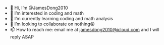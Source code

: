 - 👋 Hi, I’m @JamesDong2010
- 👀 I’m interested in coding and math
- 🌱 I’m currently learning coding and math analysis
- 💞️ I’m looking to collaborate on nothing😜
- 📫 How to reach me: email me at jamesdong2010@icloud.com and I will reply ASAP

<!---
JamesDong2010/JamesDong2010 is a ✨ special ✨ repository because its `README.md` (this file) appears on your GitHub profile.
You can click the Preview link to take a look at your changes.
--->
